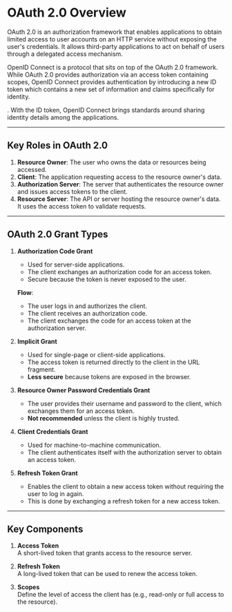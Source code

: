 # OAuth 2.0 Overview

OAuth 2.0 is an authorization framework that enables applications to obtain limited access to user accounts on an HTTP service without exposing the user's credentials. It allows third-party applications to act on behalf of users through a delegated access mechanism.

OpenID Connect is a protocol that sits on top of the OAuth 2.0 framework. While OAuth 2.0 provides authorization via an
access token containing scopes, OpenID Connect provides authentication by introducing a new ID token which contains a
new set of information and claims specifically for identity.

. With the ID token, OpenID Connect brings standards around sharing identity details among the applications.

---

## **Key Roles in OAuth 2.0**
1. **Resource Owner**: The user who owns the data or resources being accessed.
2. **Client**: The application requesting access to the resource owner's data.
3. **Authorization Server**: The server that authenticates the resource owner and issues access tokens to the client.
4. **Resource Server**: The API or server hosting the resource owner's data. It uses the access token to validate requests.

---

## **OAuth 2.0 Grant Types**

1. **Authorization Code Grant**  
   - Used for server-side applications.
   - The client exchanges an authorization code for an access token.
   - Secure because the token is never exposed to the user.

   **Flow**:
   - The user logs in and authorizes the client.
   - The client receives an authorization code.
   - The client exchanges the code for an access token at the authorization server.

2. **Implicit Grant**  
   - Used for single-page or client-side applications.
   - The access token is returned directly to the client in the URL fragment.
   - **Less secure** because tokens are exposed in the browser.

3. **Resource Owner Password Credentials Grant**  
   - The user provides their username and password to the client, which exchanges them for an access token.
   - **Not recommended** unless the client is highly trusted.

4. **Client Credentials Grant**  
   - Used for machine-to-machine communication.
   - The client authenticates itself with the authorization server to obtain an access token.

5. **Refresh Token Grant**  
   - Enables the client to obtain a new access token without requiring the user to log in again.
   - This is done by exchanging a refresh token for a new access token.

---

## **Key Components**

1. **Access Token**  
   A short-lived token that grants access to the resource server.

2. **Refresh Token**  
   A long-lived token that can be used to renew the access token.

3. **Scopes**  
   Define the level of access the client has (e.g., read-only or full access to the resource).